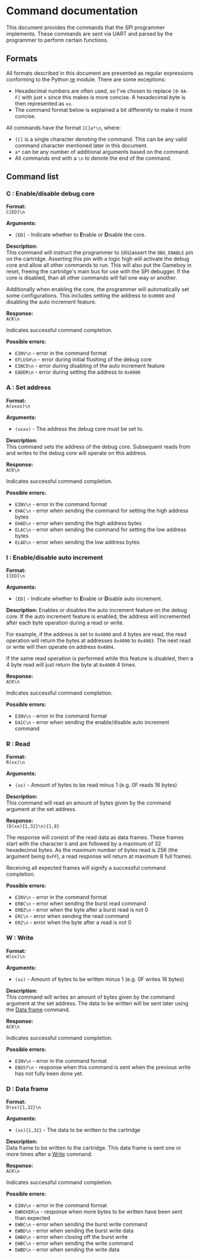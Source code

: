 # Command documentation

This document provides the commands that the SPI programmer implements.
These commands are sent via UART and parsed by the programmer to perform 
certain functions.

## Formats

All formats described in this document are presented as regular expressions
conforming to the Python [re](https://docs.python.org/3/library/re.html#regular-expression-syntax) module.
There are some exceptions:
- Hexadecimal numbers are often used, so I've chosen to replace `[0-9A-F]`
with just `x` since this makes is more concise.
A hexadecimal byte is then represented as `xx`.
- The command format below is explained a bit differently to make it more concise.

All commands have the format `[C]a*\n`, where:
- `[C]` is a single character denoting the command.
This can be any valid command character mentioned later in this document.
- `a*` can be any number of additional arguments based on the command.
- All commands end with a `\n` to denote the end of the command.

## Command list

### C : Enable/disable debug core

**Format:**  
`C[ED]\n`

**Arguments:**  
- `[ED]` - Indicate whether to **E**nable or **D**isable the core.

**Description:**  
This command will instruct the programmer to (dis)assert the `DBG_ENABLE`
pin on the cartridge.
Asserting this pin with a logic high will activate the debug core and
allow all other commands to run.
This will also put the Gameboy in reset, freeing the cartridge's main bus
for use with the SPI debugger.
If the core is disabled, than all other commands will fail one way or another.

Additionally when enabling the core, the programmer will automatically set some
configurations. This includes setting the address to `0x0000` and disabling the auto increment feature.

**Response:**  
`ACK\n`

Indicates successful command completion.

**Possible errors:**  
- `EINV\n` - error in the command format
- `EFLUSH\n` - error during initial flushing of the debug core
- `EINCD\n` - error during disabling of the auto increment feature
- `EADDR\n` - error during setting the address to `0x0000`

### A : Set address

**Format:**  
`A(xxxx)\n`

**Arguments:**  
- `(xxxx)` - The address the debug core must be set to.

**Description:**  
This command sets the address of the debug core.
Subsequent reads from and writes to the debug core will operate on this address.

**Response:**  
`ACK\n`

Indicates successful command completion.

**Possible errors:**  
- `EINV\n` - error in the command format
- `EHAC\n` - error when sending the command for setting the high address bytes
- `EHAD\n` - error when sending the high address bytes
- `ELAC\n` - error when sending the command for setting the low address bytes
- `ELAD\n` - error when sending the low address bytes

### I : Enable/disable auto increment

**Format:**  
`I[ED]\n`

**Arguments:**  
- `[ED]` - Indicate whether to **E**nable or **D**isable auto increment.

**Description:** 
Enables or disables the auto increment feature on the debug core.
If the auto increment feature is enabled, the address will incremented after 
each byte operation during a read or write.

For example, if the address is set to `0x4000` and 4 bytes are read, the read 
operation will return the bytes at addresses `0x4000` to `0x4003`.
The next read or write will then operate on address `0x4004`.

If the same read operation is performed while this feature is disabled,
then a 4 byte read will just return the byte at `0x4000` 4 times.

**Response:**  
`ACK\n`

Indicates successful command completion.

**Possible errors:**  
- `EINV\n` - error in the command format
- `EAIC\n` - error when sending the enable/disable auto increment command

### R : Read

**Format:**  
`R(xx)\n`

**Arguments:**  
- `(xx)` - Amount of bytes to be read minus 1 (e.g. 0F reads 16 bytes)

**Description:**  
This command will read an amount of bytes given by the command argument
at the set address.

**Response:**  
`(D(xx){1,32}\n){1,8}`

The response will consist of the read data as data frames.
These frames start with the character `D` and are followed by a maximum
of 32 hexadecimal bytes.
As the maximum number of bytes read is 256 (the argument being `0xFF`),
a read response will return at maximum 8 full frames.

Receiving all expected frames will signify a successful command completion.

**Possible errors:**  
- `EINV\n` - error in the command format
- `ERBC\n` - error when sending the burst read command
- `ERBZ\n` - error when the byte after a burst read is not 0
- `ERC\n` - error when sending the read command
- `ERZ\n` - error when the byte after a read is not 0

### W : Write

**Format:**  
`W(xx)\n`

**Arguments:**  
- `(xx)` - Amount of bytes to be written minus 1 (e.g. 0F writes 16 bytes)

**Description:**  
This command will writes an amount of bytes given by the command argument
at the set address.
The data to be written will be sent later using the
[Data frame](#d--data-frame) command.

**Response:**  
`ACK\n`

Indicates successful command completion.

**Possible errors:**  
- `EINV\n` - error in the command format
- `EBUSY\n` - response when this command is sent when the previous write has not fully been done yet.

### D : Data frame

**Format:**  
`D(xx){1,32}\n`

**Arguments:**  
- `(xx){1,32}` - The data to be written to the cartridge

**Description:**  
Data frame to be written to the cartridge.
This data frame is sent one or more times after a [Write](#w--write) command.

**Response:**  
`ACK\n`

Indicates successful command completion.

**Possible errors:**  
- `EINV\n` - error in the command format
- `EWROVER\n` - response when more bytes to be written have been sent than expected
- `EWBC\n` - error when sending the burst write command
- `EWBD\n` - error when sending the burst write data
- `EWBO\n` - error when closing off the burst write
- `EWBC\n` - error when sending the write command
- `EWBD\n` - error when sending the write data